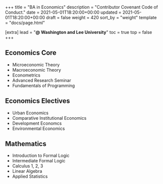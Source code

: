 +++
title = "BA in Economics"
description = "Contributor Covenant Code of Conduct."
date = 2021-05-01T18:20:00+00:00
updated = 2021-05-01T18:20:00+00:00
draft = false
weight = 420
sort_by = "weight"
template = "docs/page.html"

[extra]
lead = "<b>@ Washington and Lee University</b>"
toc = true
top = false
+++

## Economics Core

* Microeconomic Theory
* Macroeconomic Theory
* Econometrics
* Advanced Research Seminar
* Fundamentals of Programming


## Economics Electives

* Urban Economics
* Comparative Institutional Economics
* Development Economcs
* Environmental Economics

## Mathematics

* Introduction to Formal Logic
* Intermediate Formal Logic
* Calculus 1, 2, 3
* Linear Algebra
* Applied Statistics

